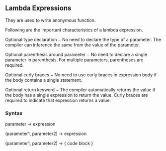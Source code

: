 ## Lambda Expressions

They are used to write anonymous function.

Following are the important characteristics of a lambda expression.

Optional type declaration − No need to declare the type of a parameter. The compiler can inference the same from the value of the parameter.

Optional parenthesis around parameter − No need to declare a single parameter in parenthesis. For multiple parameters, parentheses are required.

Optional curly braces − No need to use curly braces in expression body if the body contains a single statement.

Optional return keyword − The compiler automatically returns the value if the body has a single expression to return the value. Curly braces are required to indicate that expression returns a value.

### Syntax
parameter -> expression

(parameter1, parameter2) -> expression

(parameter1, parameter2) -> { code block }